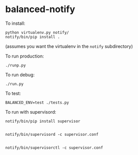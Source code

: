 balanced-notify
===============

To install:

    python virtualenv.py notify/
    notify/bin/pip install .

(assumes you want the virtualenv in the `notify` subdirectory)

To run production:

    ./runp.py

To run debug:

    ./run.py

To test:

    BALANCED_ENV=test ./tests.py

To run with supervisord:

    notify/bin/pip install supervisor


    notify/bin/supervisord -c supervisor.conf


    notify/bin/supervisorctl -c supervisor.conf

